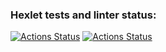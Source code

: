 ### Hexlet tests and linter status:
[![Actions Status](https://github.com/ayankz/backend-project-lvl2/workflows/hexlet-check/badge.svg)](https://github.com/ayankz/backend-project-lvl2/actions)
[![Actions Status](https://github.com/ayankz/backend-project-lvl2/workflows/build/badge.svg)](https://github.com/ayankz/backend-project-lvl2/actions/workflows/build.yml)